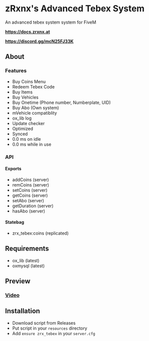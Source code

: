 # zRxnx's Advanced Tebex System

An advanced tebex system system for FiveM

**https://docs.zrxnx.at**

**https://discord.gg/mcN25FJ33K**

## About

### Features

- Buy Coins Menu
- Redeem Tebex Code
- Buy Items
- Buy Vehicles
- Buy Onetime (Phone number, Numberplate, UID)
- Buy Abo (Own system)
- mVehicle compatiblity
- ox_lib log
- Update checker
- Optimized
- Synced
- 0.0 ms on idle
- 0.0 ms while in use

### API

#### Exports

- addCoins (server)
- remCoins (server)
- setCoins (server)
- getCoins (server)
- setAbo (server)
- getDuration (server)
- hasAbo (server)

#### Statebag

- zrx_tebex:coins (replicated)

## Requirements

- ox_lib (latest)
- oxmysql (latest)

## Preview

### [Video](https://youtu.be/r_pThANR9uA)

## Installation

- Download script from Releases
- Put script in your `resources` directory
- Add `ensure zrx_tebex` in your `server.cfg`

